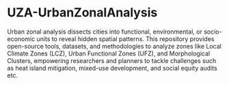 # UZA-UrbanZonalAnalysis
Urban zonal analysis dissects cities into functional, environmental, or socio-economic units to reveal hidden spatial patterns. This repository provides open-source tools, datasets, and methodologies to analyze zones like Local Climate Zones (LCZ), Urban Functional Zones (UFZ), and Morphological Clusters, empowering researchers and planners to tackle challenges such as heat island mitigation, mixed-use development, and social equity audits etc.
